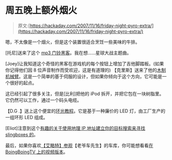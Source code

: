 # 周五晚上额外烟火

> 原文:[https://hackaday.com/2007/11/16/friday-night-pyro-extra/](https://hackaday.com/2007/11/16/friday-night-pyro-extra/)

嗯，不太像是一个烟火，但是这个装置很适合烹饪一些美味的牛排。

[托尼]送来了这个 [mp3 门铃黑客](http://popsci.typepad.com/how20blog/2007/11/build-it-hack-y.html)。我在想……星球大战主题曲。

[Joey]让我知道这个奇怪的黑客在游戏机的每个按钮上增加了吉他脚踏板。(如果你记得他们因 8 位声音制作而受欢迎，这是有道理的)
【克里斯】送来了他的[木制机械臂](http://www.pyroelectro.com/projects/robotic_arm/index.html)。这是一个简单的基于伺服的设计，但如果你倾向于这个方向，它可能是一个很好的起点。

这已经引起了很多关注，但是[比利]把他的 iPod 拆开，并把它包在一块树脂里。它仍然可以工作，通过一个码头电缆。

【D.G .】送上这个便宜的[环光教程](http://dansdata.com/ringlight.htm)。它是基于一种廉价的 LED 灯，由工厂生产的一组环形 LED 组成。

[Eliot]注意到这个[有趣的关于使用地理 IP 地址建立你的目标搜索来寻找 slingboxes 的](http://www.gnucitizen.org/blog/strategic-geoip-hacking-and-tv-streaming-theft)。

最后，如果你喜欢[【艾略特】参观](http://www.google.com/url?sa=t&ct=res&cd=1&url=http%3A%2F%2Fwww.hackaday.com%2F2007%2F10%2F14%2Fhooptyrides-inc-open-house%2F&ei=Yl8-R8ztF5TiiAGqmuD9Bw&usg=AFQjCNE7yyszj-xygXKWcNogFTVC2qPsyQ&sig2=--REyvBZf18xgqjiUC095Q)【老爷车先生】的车库，你可能想看看[在 BoingBoingTV 上的视频版本](http://tv.boingboing.net/2007/11/07/mister-jalopys-garag.html)。